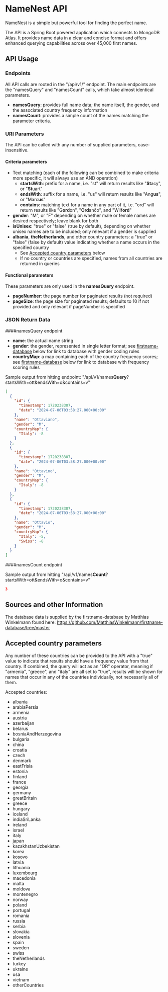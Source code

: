 # NameNest API
 NameNest is a simple but powerful tool for finding the perfect name.
 
 The API is a Spring Boot powered application which connects to MongoDB Atlas. It provides name data in a
 clear and concise format and offers enhanced querying capabilities across over 45,000 first names.
## API Usage

### Endpoints
 All API calls are rooted in the "/api/v1/" endpoint. The main endpoints are the "namesQuery" and "namesCount"
 calls, which take almost identical parameters. 
 - **namesQuery**: provides full name data; the name itself, the gender, and the associated country frequency information
 - **namesCount**: provides a simple count of the names matching the parameter criteria.

### URI Parameters

The API can be called with any number of supplied parameters, case-insensitive.

#### Criteria parameters
 - Text matching (each of the following can be combined to make criteria more specific, it will always use an AND operation)
   - **startsWith**: prefix for a name, i.e. "st" will return results like "**St**acy", or "**St**uart"
   - **endsWith**: suffix for a name, i.e. "us" will return results like "Ang**us**", or "Marc**us**"
   - **contains**: matching text for a name in any part of it, i.e. "ord" will return results like "G**ord**on", "**Ord**ančo", and "Wilf**ord**"
 - **gender**: "M", or "F" depending on whether male or female names are desired respectively; leave blank for both
 - **isUnisex**: "true" or "false" (true by default), depending on whether unisex names are to be included; only relevant if a gender is supplied
 - **albania**, **theNetherlands**, and other country parameters: a "true" or "false" (false by default) value indicating whether a name occurs in the specified country
   - See [Accepted country parameters](#accepted-country-parameters) below
   - If no country or countries are specified, names from all countries are returned in queries
 
#### Functional parameters
These parameters are only used in the **namesQuery** endpoint.
 - **pageNumber**: the page number for paginated results (not required)
 - **pageSize**: the page size for paginated results; defaults to 10 if not provided and only relevant if pageNumber is specified

### JSON Return Data

####namesQuery endpoint
 - **name**: the actual name string
 - **gender**: the gender, represented in single letter format; see [firstname-database](#sources-and-other-information) below for link to database with gender coding rules
 - **countryMap**: a map containing each of the country frequency scores; see [firstname-database](#sources-and-other-information) below for link to database with frequency scoring rules

Sample output from hitting endpoint: "/api/v1/names**Query**?startsWith=ott&endsWith=o&contains=v"
```json
[
  {
    "id": {
      "timestamp": 1720238307,
      "date": "2024-07-06T03:58:27.000+00:00"
    },
    "name": "Ottaviano",
    "gender": "M",
    "countryMap": {
      "Italy": -8
    }
  },
  {
    "id": {
      "timestamp": 1720238307,
      "date": "2024-07-06T03:58:27.000+00:00"
    },
    "name": "Ottavino",
    "gender": "M",
    "countryMap": {
      "Italy": -8
    }
  },
  {
    "id": {
      "timestamp": 1720238307,
      "date": "2024-07-06T03:58:27.000+00:00"
    },
    "name": "Ottavio",
    "gender": "M",
    "countryMap": {
      "Italy": -5,
      "Swiss": -8
    }
  }
]
```

####namesCount endpoint

 Sample output from hitting "/api/v1/names**Count**?startsWith=ott&endsWith=o&contains=v"
```json
3
```

## Sources and other Information

 The database data is supplied by the firstname-database by Matthias Winkelmann found here:
 https://github.com/MatthiasWinkelmann/firstname-database/tree/master
 
## Accepted country parameters
 Any number of these countries can be provided to the API with a "true" value to indicate that results should have a frequency value from that country.
 If combined, the query will act as an "OR" operator, meaning if "armenia", "greece", and "italy" are all set to "true",
 results will be shown for names that occur in any of the countries individually, not necessarily all of them.

Accepted countries:
- albania
- arabiaPersia
- armenia
- austria
- azerbaijan
- belarus
- bosniaAndHerzegovina
- bulgaria
- china
- croatia
- czech
- denmark
- eastFrisia
- estonia
- finland
- france
- georgia
- germany
- greatBritain
- greece
- hungary
- iceland
- indiaSriLanka
- ireland
- israel
- italy
- japan
- kazakhstanUzbekistan
- korea
- kosovo
- latvia
- lithuania
- luxembourg
- macedonia
- malta
- moldova
- montenegro
- norway
- poland
- portugal
- romania
- russia
- serbia
- slovakia
- slovenia
- spain
- sweden
- swiss
- theNetherlands
- turkey
- ukraine
- usa
- vietnam
- otherCountries